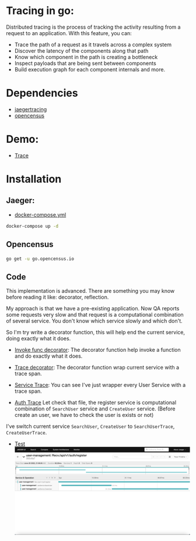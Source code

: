 # Tracing in go:
Distributed tracing is the process of tracking the activity resulting from a request to an application. With this feature, you can:

- Trace the path of a request as it travels across a complex system
- Discover the latency of the components along that path
- Know which component in the path is creating a bottleneck
- Inspect payloads that are being sent between components
- Build execution graph for each component internals and more.

# Dependencies
- [jaegertracing](https://www.jaegertracing.io/)
- [opencensus](https://opencensus.io/)

# Demo:
- [Trace](https://trace.tdo.works/)

# Installation

## Jaeger:
- [docker-compose.yml](../docker-compose.yml)

```bash
docker-compose up -d
```

## Opencensus

```bash
go get -u go.opencensus.io
```

## Code

This implementation is advanced. There are something you may know before reading it like: decorator, reflection.

My approach is that we have a pre-existing application. Now QA reports some requests very slow and that request is a computational combination of several service. You don't know which service slowly and which don't. 

So I'm try write a decorator function, this will help end the current service, doing exactly what it does.

- [Invoke func decorator](../decorators/invoke.go):
The decorator function help invoke a function and do exactly what it does.

- [Trace decorator](../decorators/trace.go):
The decorator function wrap current service with a trace span.

- [Service Trace](../modules/user/user_service_trace.go):
You can see I've just wrapper every User Service with a trace span. 

- [Auth Trace](../modules/auth/auth_service.go)
Let check that file, the register service is computational combination of `SearchUser` service and `CreateUser` service. (Before create an user, we have to check the user is exists or not)

I've switch current service `SearchUser`, `CreateUser` to `SearchUserTrace`, `CreateUserTrace`.

- [Test](https://trace.tdo.works/trace/392c6a7843ae49667fd6fe558b6928d9)
![trace image](../_assets/trace.png)
